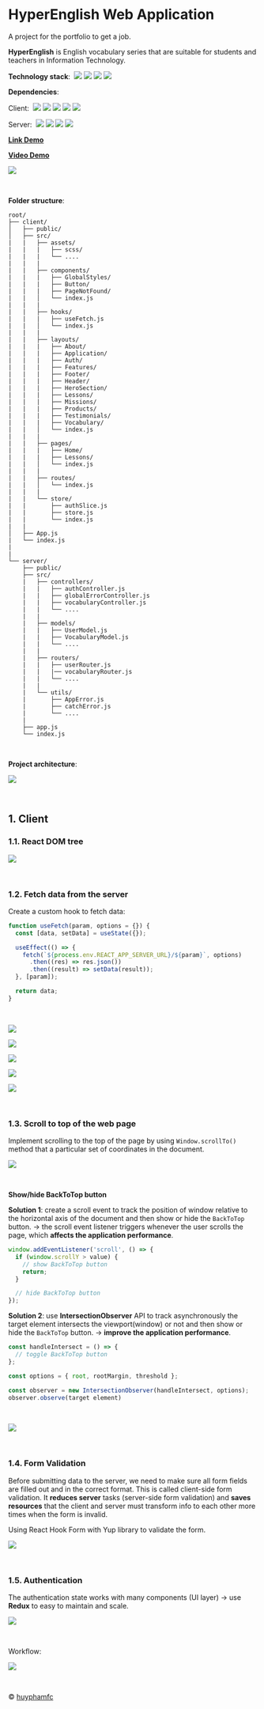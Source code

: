 # HyperEnglish Web Application

A project for the portfolio to get a job.

**HyperEnglish** is English vocabulary series that are suitable for students and teachers in Information Technology.

**Technology stack**:&nbsp;
[![](https://img.shields.io/badge/-React-%2361dafb)]()
[![](https://img.shields.io/badge/-Node-%2343853d)]()
[![](https://img.shields.io/badge/-Express-%23000d)]()
[![](https://img.shields.io/badge/-MongoDB-%2300ED64)]()

**Dependencies**:

Client:&nbsp;
[![](https://img.shields.io/badge/-SASS-%23bf4080)]()
[![](https://img.shields.io/badge/-React%20Slick-%235b5e6d)]()
[![](https://img.shields.io/badge/-React%20Hook%20Form-%23ec5990)]()
[![](https://img.shields.io/badge/-React%20Router-%23bd1825)]()
[![](https://img.shields.io/badge/-Redux%20Toolkit-%23764abc)]()

Server:&nbsp;
[![](https://img.shields.io/badge/-Mongoose-%23800)]()
[![](https://img.shields.io/badge/-Bcrypt-%2337b24d)]()
[![](https://img.shields.io/badge/-JWT-%23d63aff)]()
[![](https://img.shields.io/badge/-Cookie%20Parser-%23000)]()

[**Link Demo**](https://fe-hyper-english.onrender.com/)

[**Video Demo**](https://youtu.be/DV2zjr31XlI)

![](./docs/images/overview.png)

&nbsp;

**Folder structure**:

```text
root/
├── client/
│   ├── public/
│   ├── src/
|   |   ├── assets/
|   |   |   ├── scss/
|   |   |   └── ....
|   |   |
|   |   ├── components/
|   |   |   ├── GlobalStyles/
|   |   |   ├── Button/
|   |   |   ├── PageNotFound/
|   |   │   └── index.js
|   |   |
|   |   ├── hooks/
|   |   |   ├── useFetch.js
|   |   │   └── index.js
|   |   |
|   |   ├── layouts/
|   |   |   ├── About/
|   |   |   ├── Application/
|   |   |   ├── Auth/
|   |   |   ├── Features/
|   |   |   ├── Footer/
|   |   |   ├── Header/
|   |   |   ├── HeroSection/
|   |   |   ├── Lessons/
|   |   |   ├── Missions/
|   |   |   ├── Products/
|   |   |   ├── Testimonials/
|   |   |   ├── Vocabulary/
|   |   │   └── index.js
|   |   |
|   |   ├── pages/
|   |   |   ├── Home/
|   |   |   ├── Lessons/
|   |   │   └── index.js
|   |   |
|   |   ├── routes/
|   |   │   └── index.js
|   |   |
|   |   └── store/
|   |       ├── authSlice.js
|   |       ├── store.js
|   |       └── index.js
|   |
│   ├── App.js
|   └── index.js
|
|
└── server/
    ├── public/
    ├── src/
    |   ├── controllers/
    |   |   ├── authController.js
    |   |   ├── globalErrorController.js
    |   |   ├── vocabularyController.js
    |   |   └── ....
    |   |
    |   ├── models/
    |   |   ├── UserModel.js
    |   |   ├── VocabularyModel.js
    |   |   └── ....
    |   |
    |   ├── routers/
    |   |   ├── userRouter.js
    |   |   |── vocabularyRouter.js
    |   |   └── ....
    |   |
    |   └── utils/
    |       ├── AppError.js
    |       ├── catchError.js
    |       └── ....
    |
    ├── app.js
    └── index.js
```

&nbsp;

**Project architecture**:

![](./docs/images/architecture.svg)

&nbsp;

## 1. Client

### 1.1. React DOM tree

![](./docs/images/react-dom-tree.svg)

&nbsp;

### 1.2. Fetch data from the server

Create a custom hook to fetch data:

```js
function useFetch(param, options = {}) {
  const [data, setData] = useState({});

  useEffect(() => {
    fetch(`${process.env.REACT_APP_SERVER_URL}/${param}`, options)
      .then((res) => res.json())
      .then((result) => setData(result));
  }, [param]);

  return data;
}
```

&nbsp;

![](./docs/images/about-flow-chart.png)

![](./docs/images/missions-flow-chart.png)

![](./docs/images/products-flow-chart.png)

![](./docs/images/testimonials-flow-chart.png)

![](./docs/images/vocabulary-flow-chart.png)

&nbsp;

### 1.3. Scroll to top of the web page

Implement scrolling to the top of the page by using `Window.scrollTo()` method that a particular set of coordinates in the document.

![](./docs/images/window-scroll.svg)

&nbsp;

**Show/hide BackToTop button**

**Solution 1**: create a scroll event to track the position of window relative to the horizontal axis of the document and then show or hide the `BackToTop` button. &rarr; the scroll event listener triggers whenever the user scrolls the page, which **affects the application performance**.

```js
window.addEventListener('scroll', () => {
  if (window.scrollY > value) {
    // show BackToTop button
    return;
  }

  // hide BackToTop button
});
```

**Solution 2**: use **IntersectionObserver** API to track asynchronously the target element intersects the viewport(window) or not and then show or hide the `BackToTop` button. &rarr; **improve the application performance**.

```js
const handleIntersect = () => {
  // toggle BackToTop button
};

const options = { root, rootMargin, threshold };

const observer = new IntersectionObserver(handleIntersect, options);
observer.observe(target element)
```

&nbsp;

![](./docs/images/intersection-observer.svg)

&nbsp;

### 1.4. Form Validation

Before submitting data to the server, we need to make sure all form fields are filled out and in the correct format. This is called client-side form validation. It **reduces server** tasks (server-side form validation) and **saves resources** that the client and server must transform info to each other more times when the form is invalid.

Using React Hook Form with Yup library to validate the form.

![](./docs/images/form-validation.svg)

&nbsp;

### 1.5. Authentication

The authentication state works with many components (UI layer) &rarr; use **Redux** to easy to maintain and scale.

![](./docs/images/state-mgt.svg)

&nbsp;

Workflow:

![](./docs/images/state-mgt.svg)

&nbsp;

&copy; [huyphamfc](https://github.com/huyphamfc)

